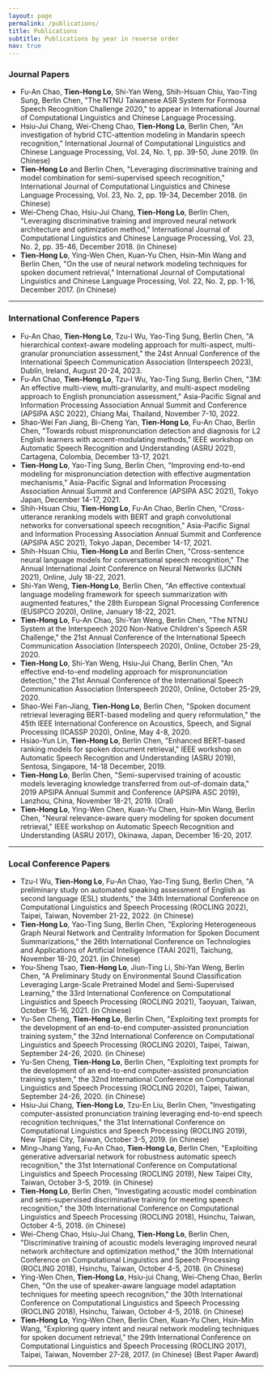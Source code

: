 ```yaml
---
layout: page
permalink: /publications/
title: Publications
subtitle: Publications by year in reverse order
nav: true
---
```


### Journal Papers
* Fu-An Chao, **Tien-Hong Lo**, Shi-Yan Weng, Shih-Hsuan Chiu, Yao-Ting Sung, Berlin Chen, "The NTNU Taiwanese ASR System for Formosa Speech Recognition Challenge 2020," to appear in International Journal of Computational Linguistics and Chinese Language Processing.
* Hsiu-Jui Chang, Wei-Cheng Chao, **Tien-Hong Lo**, Berlin Chen, "An investigation of hybrid CTC-attention modeling in Mandarin speech recognition," International Journal of Computational Linguistics and Chinese Language Processing, Vol. 24, No. 1, pp. 39-50, June 2019. (In Chinese)
* **Tien-Hong Lo** and Berlin Chen, "Leveraging discriminative training and model combination for semi-supervised speech recognition," International Journal of Computational Linguistics and Chinese Language Processing, Vol. 23, No. 2, pp. 19-34, December 2018. (in Chinese)
* Wei-Cheng Chao, Hsiu-Jui Chang, **Tien-Hong Lo**, Berlin Chen, "Leveraging discriminative training and improved neural network architecture and optimization method," International Journal of Computational Linguistics and Chinese Language Processing, Vol. 23, No. 2, pp. 35-46, December 2018. (in Chinese)
* **Tien-Hong Lo**, Ying-Wen Chen, Kuan-Yu Chen, Hsin-Min Wang and Berlin Chen, "On the use of neural network modeling techniques for spoken document retrieval," International Journal of Computational Linguistics and Chinese Language Processing, Vol. 22, No. 2, pp. 1-16, December 2017. (in Chinese)

-------------------
### International Conference Papers
* Fu-An Chao, **Tien-Hong Lo**, Tzu-I Wu, Yao-Ting Sung, Berlin Chen, "A hierarchical context-aware modeling approach for multi-aspect, multi-granular pronunciation assessment," the 24st Annual Conference of the International Speech Communication Association (Interspeech 2023), Dublin, Ireland, August 20-24, 2023.
* Fu-An Chao, **Tien-Hong Lo**, Tzu-I Wu, Yao-Ting Sung, Berlin Chen, "3M: An effective multi-view, multi-granularity, and multi-aspect modeling approach to English pronunciation assessment," Asia-Pacific Signal and Information Processing Association Annual Summit and Conference (APSIPA ASC 2022), Chiang Mai, Thailand, November 7-10, 2022.
* Shao-Wei Fan Jiang, Bi-Cheng Yan, **Tien-Hong Lo**, Fu-An Chao, Berlin Chen, "Towards robust mispronunciation detection and diagnosis for L2 English learners with accent-modulating methods," IEEE workshop on Automatic Speech Recognition and Understanding (ASRU 2021), Cartagena, Colombia, December 13-17, 2021. 
* **Tien-Hong Lo**, Yao-Ting Sung, Berlin Chen, "Improving end-to-end modeling for mispronunciation detection with effective augmentation mechanisms," Asia-Pacific Signal and Information Processing Association Annual Summit and Conference (APSIPA ASC 2021), Tokyo Japan, December 14-17, 2021.
* Shih-Hsuan Chiu, **Tien-Hong Lo**, Fu-An Chao, Berlin Chen, "Cross-utterance reranking models with BERT and graph convolutional networks for conversational speech recognition," Asia-Pacific Signal and Information Processing Association Annual Summit and Conference (APSIPA ASC 2021), Tokyo Japan, December 14-17, 2021.
* Shih-Hsuan Chiu, **Tien-Hong Lo** and Berlin Chen, "Cross-sentence neural language models for conversational speech recognition," The Annual International Joint Conference on Neural Networks (IJCNN 2021), Online, July 18-22, 2021.
* Shi-Yan Weng, **Tien-Hong Lo**, Berlin Chen, "An effective contextual language modeling framework for speech summarization with augmented features," the 28th European Signal Processing Conference (EUSIPCO 2020), Online, January 18-22, 2021.
* **Tien-Hong Lo**, Fu-An Chao, Shi-Yan Weng, Berlin Chen, "The NTNU System at the Interspeech 2020 Non-Native Children's Speech ASR Challenge," the 21st Annual Conference of the International Speech Communication Association (Interspeech 2020), Online, October 25-29, 2020.
* **Tien-Hong Lo**, Shi-Yan Weng, Hsiu-Jui Chang, Berlin Chen, "An effective end-to-end modeling approach for mispronunciation detection," the 21st Annual Conference of the International Speech Communication Association (Interspeech 2020), Online, October 25-29, 2020.
* Shao-Wei Fan-Jiang, **Tien-Hong Lo**, Berlin Chen, "Spoken document retrieval leveraging BERT-based modeling and query reformulation," the 45th IEEE International Conference on Acoustics, Speech, and Signal Processing (ICASSP 2020), Online, May 4-8, 2020.
* Hsiao-Yun Lin, **Tien-Hong Lo**, Berlin Chen, "Enhanced BERT-based ranking models for spoken document retrieval," IEEE workshop on Automatic Speech Recognition and Understanding (ASRU 2019), Sentosa, Singapore, 14-18 December, 2019.
* **Tien-Hong Lo**, Berlin Chen, "Semi-supervised training of acoustic models leveraging knowledge transferred from out-of-domain data," 2019 APSIPA Annual Summit and Conference (APSIPA ASC 2019), Lanzhou, China, November 18-21, 2019. (Oral)
* **Tien-Hong Lo**, Ying-Wen Chen, Kuan-Yu Chen, Hsin-Min Wang, Berlin Chen, "Neural relevance-aware query modeling for spoken document retrieval," IEEE workshop on Automatic Speech Recognition and Understanding (ASRU 2017), Okinawa, Japan, December 16-20, 2017.

-------------------
### Local Conference Papers
* Tzu-I Wu, **Tien-Hong Lo**, Fu-An Chao, Yao-Ting Sung, Berlin Chen, "A preliminary study on automated speaking assessment of English as second language (ESL) students," the 34th International Conference on Computational Linguistics and Speech Processing (ROCLING 2022), Taipei, Taiwan, November 21-22, 2022. (in Chinese)
* **Tien-Hong Lo**, Yao-Ting Sung, Berlin Chen, "Exploring Heterogeneous Graph Neural Network and Centrality Information for Spoken Document Summarizations," the 26th International Conference on Technologies and Applications of Artificial Intelligence (TAAI 2021), Taichung, November 18-20, 2021. (in Chinese)
* You-Sheng Tsao, **Tien-Hong Lo**, Jiun-Ting Li, Shi-Yan Weng, Berlin Chen, "A Preliminary Study on Environmental Sound Classification Leveraging Large-Scale Pretrained Model and Semi-Supervised Learning," the 33rd International Conference on Computational Linguistics and Speech Processing (ROCLING 2021), Taoyuan, Taiwan, October 15-16, 2021. (in Chinese)
* Yu-Sen Cheng, **Tien-Hong Lo**, Berlin Chen, "Exploiting text prompts for the development of an end-to-end computer-assisted pronunciation training system," the 32nd International Conference on Computational Linguistics and Speech Processing (ROCLING 2020), Taipei, Taiwan, September 24-26, 2020. (in Chinese)
* Yu-Sen Cheng, **Tien-Hong Lo**, Berlin Chen, "Exploiting text prompts for the development of an end-to-end computer-assisted pronunciation training system," the 32nd International Conference on Computational Linguistics and Speech Processing (ROCLING 2020), Taipei, Taiwan, September 24-26, 2020. (in Chinese)
* Hsiu-Jui Chang, **Tien-Hong Lo**, Tzu-En Liu, Berlin Chen, "Investigating computer-assisted pronunciation training leveraging end-to-end speech recognition techniques," the 31st International Conference on Computational Linguistics and Speech Processing (ROCLING 2019), New Taipei City, Taiwan, October 3-5, 2019. (in Chinese)
* Ming-Jhang Yang, Fu-An Chao, **Tien-Hong Lo**, Berlin Chen, "Exploiting generative adversarial network for robustness automatic speech recognition," the 31st International Conference on Computational Linguistics and Speech Processing (ROCLING 2019), New Taipei City, Taiwan, October 3-5, 2019. (in Chinese)
* **Tien-Hong Lo**, Berlin Chen, "Investigating acoustic model combination and semi-supervised discriminative training for meeting speech recognition," the 30th International Conference on Computational Linguistics and Speech Processing (ROCLING 2018), Hsinchu, Taiwan, October 4-5, 2018. (in Chinese)
* Wei-Cheng Chao, Hsiu-Jui Chang, **Tien-Hong Lo**, Berlin Chen, "Discriminative training of acoustic models leveraging improved neural network architecture and optimization method," the 30th International Conference on Computational Linguistics and Speech Processing (ROCLING 2018), Hsinchu, Taiwan, October 4-5, 2018. (in Chinese)
* Ying-Wen Chen, **Tien-Hong Lo**, Hsiu-jui Chang, Wei-Cheng Chao, Berlin Chen, "On the use of speaker-aware language model adaptation techniques for meeting speech recognition," the 30th International Conference on Computational Linguistics and Speech Processing (ROCLING 2018), Hsinchu, Taiwan, October 4-5, 2018. (in Chinese)
* **Tien-Hong Lo**, Ying-Wen Chen, Berlin Chen, Kuan-Yu Chen, Hsin-Min Wang, "Exploring query intent and neural network modeling techniques for spoken document retrieval," the 29th International Conference on Computational Linguistics and Speech Processing (ROCLING 2017), Taipei, Taiwan, November 27-28, 2017. (in Chinese) (Best Paper Award)

-------------------
